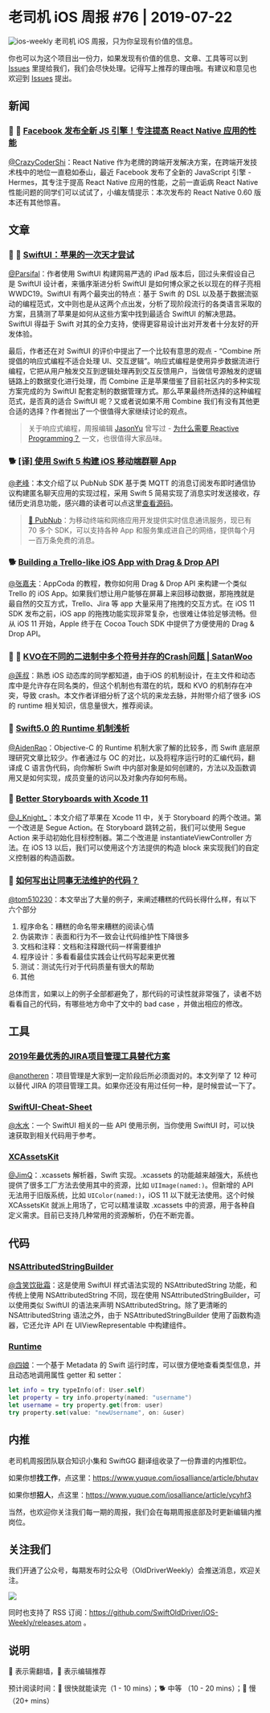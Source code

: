 # 老司机 iOS 周报 #76 | 2019-07-22

![ios-weekly](https://github.com/SwiftOldDriver/iOS-Weekly/blob/master/assets/ios-weekly.png?raw=true)
老司机 iOS 周报，只为你呈现有价值的信息。

你也可以为这个项目出一份力，如果发现有价值的信息、文章、工具等可以到 [Issues](https://github.com/SwiftOldDriver/iOS-Weekly/issues) 里提给我们，我们会尽快处理。记得写上推荐的理由哦。有建议和意见也欢迎到 [Issues](https://github.com/SwiftOldDriver/iOS-Weekly/issues) 提出。

## 新闻

### 🌟 🐢 [Facebook 发布全新 JS 引擎！专注提高 React Native 应用的性能](https://mp.weixin.qq.com/s/0KxLQjI0jWxSt7sLqkS6Hw)

[@CrazyCoderShi](https://github.com/CrazyCoderShi)：React Native 作为老牌的跨端开发解决方案，在跨端开发技术栈中的地位一直稳如泰山，最近 Facebook 发布了全新的 JavaScript 引擎 - Hermes，其专注于提高 React Native 应用的性能，之前一直诟病 React Native 性能问题的同学们可以试试了，小编友情提示：本次发布的 React Native 0.60 版本还有其他惊喜。

## 文章

### 🌟 🐢 [SwiftUI：苹果的一次天才尝试](https://mp.weixin.qq.com/s/xcPBHcpPhgwoR2U7WpWoPA)

[@Parsifal](https://weibo.com/parsifalchang)：作者使用 SwiftUI 构建网易严选的 iPad 版本后，回过头来假设自己是 SwiftUI 设计者，来循序渐进分析 SwiftUI 是如何博众家之长以现在的样子亮相 WWDC19。SwiftUI 有两个最突出的特点：基于 Swift 的 DSL 以及基于数据流驱动的编程范式，文中则也是从这两个点出发，分析了现阶段流行的各类语言采取的方案，且猜测了苹果是如何从这些方案中找到最适合 SwiftUI 的解决思路。SwiftUI 得益于 Swift 对其的全力支持，使得更容易设计出对开发者十分友好的开发体验。

最后，作者还在对 SwiftUI 的评价中提出了一个比较有意思的观点 - “Combine 所提倡的响应式编程不适合处理 UI、交互逻辑”。响应式编程是使用异步数据流进行编程，它把从用户触发交互到逻辑处理再到交互反馈用户，当做信号源触发的逻辑链路上的数据变化进行处理，而 Combine 正是苹果借鉴了目前社区内的多种实现方案完成的为 SwiftUI 配套定制的数据管理方式。那么苹果最终所选择的这种编程范式，是否真的适合 SwiftUI 呢？又或者说如果不用 Combine 我们有没有其他更合适的选择？作者抛出了一个很值得大家继续讨论的观点。

> 关于响应式编程，周报编辑 [JasonYu](https://weibo.com/jasonyuh) 曾写过 - [为什么需要 Reactive Programming？](://github.com/SwiftOldDriver/iOS-Weekly/blob/647a1138b2b1cba1155fd2c0cdf806f54fe865a2/Reports/2019/%2366-2019.05.06.md) 一文，也很值得大家品味。

### 🐕 [[译] 使用 Swift 5 构建 iOS 移动端群聊 App](https://juejin.im/post/5d2c6e846fb9a07ebb0564ae)

[@老峰](https://github.com/GesanTung)：本文介绍了以 PubNub SDK 基于类 MQTT 的消息订阅发布即时通信协议构建匿名聊天应用的实现过程，采用 Swift 5 简易实现了消息实时发送接收，存储历史消息功能，感兴趣的读者可以点这里[查看源码](https://github.com/SambaDialloB/PubNubChat)。

> [🚧 PubNub](https://www.pubnub.com/docs/swift/pubnub-swift-sdk)：为移动终端和网络应用开发提供实时信息通讯服务，现已有 70 多个 SDK，可以支持各种 App 和服务集成进自己的网络，提供每个月一百万条免费的消息。

### 🐕 [Building a Trello-like iOS App with Drag & Drop API](https://www.appcoda.com/drag-and-drop-api/)

[@张嘉夫](https://github.com/josephchang10)：AppCoda 的教程，教你如何用 Drag & Drop API 来构建一个类似 Trello 的 iOS App。如果我们想让用户能够在屏幕上来回移动数据，那拖拽就是最自然的交互方式，Trello、Jira 等 app 大量采用了拖拽的交互方式。在 iOS 11 SDK 发布之前，iOS app 的拖拽功能实现非常复杂，也很难让体验足够流畅。但从 iOS 11 开始，Apple 终于在 Cocoa Touch SDK 中提供了方便使用的 Drag & Drop API。


### 🌟 🐎 [KVO在不同的二进制中多个符号并存的Crash问题 | SatanWoo](https://satanwoo.github.io/2017/09/11/KVO-CRASH/?nsukey=CGyordgRh0EV35bjBYi99dHiMuqF1xt%2BtRsP%2FuGBF7IlcF2xAPOWpoImKYOT%2FxRuycrPVoVq%2FAxxvVxVwandzgpmXxbcdacSBLOG2moVviVdV3iK1Wr6sfqIHRWSsJZHtiX5uyyn8g5bNuRNQVJ2ow7eT%2FLYHcfZOXOdcX8m0R5lQwwNwX7PanbfrnV1dPAmU2CwRfiaiYpGGCZYQCxmxg%3D%3D)

[@莲叔](https://weibo.com/aaaron7)：熟悉 iOS 动态库的同学都知道，由于iOS 的机制设计，在主文件和动态库中是允许存在同名类的，但这个机制也有潜在的坑，既和 KVO 的机制存在冲突，导致 crash。本文作者详细分析了这个坑的来龙去脉，并附带介绍了很多 iOS 的 runtime 相关知识，信息量很大，推荐阅读。

### 🐢 [Swift5.0 的 Runtime 机制浅析](https://juejin.im/post/5d29fb63e51d4510aa01159d)

[@AidenRao](https://weibo.com/AidenRao)：Objective-C 的 Runtime 机制大家了解的比较多，而 Swift 底层原理研究文章比较少。作者通过与 OC 的对比，以及将程序运行时的汇编代码，翻译成 C 语言伪代码，向你解析 Swift 中内部对象是如何创建的，方法以及函数调用又是如何实现，成员变量的访问以及对象内存如何布局。

### 🐎 [Better Storyboards with Xcode 11](https://useyourloaf.com/blog/better-storyboards-with-xcode-11/)

[@J_Knight_](https://github.com/knightsj)：本文介绍了苹果在 Xcode 11 中，关于 Storyboard 的两个改进。第一个改进是 Segue Action。在 Storyboard 跳转之前，我们可以使用 Segue Action 来手动初始化目标控制器。第二个改进是 instantiateViewController 方法。在 iOS 13 以后，我们可以使用这个方法提供的构造 block 来实现我们的自定义控制器的构造函数。

### 🐎 [如何写出让同事无法维护的代码？](https://mp.weixin.qq.com/s/dHu36KMryF3HFPcMUXLnqA)

[@tom510230](https://xiaozhuanlan.com/u/6682065345)：本文举出了大量的例子，来阐述糟糕的代码长得什么样，有以下六个部分

1. 程序命名：糟糕的命名带来糟糕的阅读心情
2. 伪装欺诈：表面和行为不一致会让代码维护性下降很多
3. 文档和注释：文档和注释跟代码一样需要维护
4. 程序设计：多看看最佳实践会让代码写起来更优雅
5. 测试：测试先行对于代码质量有很大的帮助
6. 其他

总体而言，如果以上的例子全部都避免了，那代码的可读性就非常强了，读者不妨看看自己的代码，有哪些地方命中了文中的 bad case ，并做出相应的修改。

## 工具

### [2019年最优秀的JIRA项目管理工具替代方案](https://mp.weixin.qq.com/s/zYfBXRfjI4eLNK6BX6vY-Q)

[@anotheren](https://github.com/anotheren)：项目管理是大家到一定阶段后所必须面对的。本文列举了 12 种可以替代 JIRA 的项目管理工具。如果你还没有用过任何一种，是时候尝试一下了。

### [SwiftUI-Cheat-Sheet](https://github.com/SimpleBoilerplates/SwiftUI-Cheat-Sheet)

[@水水](https://www.xuyanlan.com/)：一个 SwiftUI 相关的一些 API 使用示例，当你使用 SwiftUI 时，可以快速获取到相关代码用于参考。

### [XCAssetsKit](https://github.com/natmark/XCAssetsKit)

[@JimQ](https://github.com/waz0820)：.xcassets 解析器，Swift 实现。.xcassets 的功能越来越强大，系统也提供了很多工厂方法去使用其中的资源，比如 `UIImage(named:)`。但新增的 API 无法用于旧版系统，比如 `UIColor(named:)`，iOS 11 以下就无法使用。这个时候 XCAssetsKit 就派上用场了，它可以精准读取 .xcassets 中的资源，用于各种自定义需求。目前已支持几种常用的资源解析，仍在不断完善。

## 代码

### [NSAttributedStringBuilder](https://github.com/ethanhuang13/NSAttributedStringBuilder)

[@含笑饮砒霜](https://weibo.com/chinafishnews/)：这是使用 SwiftUI 样式语法实现的 NSAttributedString 功能，和传统上使用 NSAttributedString 不同，现在使用 NSAttributedStringBuilder，可以使用类似 SwiftUI 的语法来声明 NSAttributedString。除了更清晰的 NSAttributedString 语法之外，由于 NSAttributedStringBuilder 使用了函数构造器，它还允许 API 在 UIViewRepresentable 中构建组件。

### [Runtime](https://github.com/wickwirew/Runtime)

[@四娘](https://kemchenj.github.io)：一个基于 Metadata 的 Swift 运行时库，可以很方便地查看类型信息，并且动态地调用属性 getter 和 setter：

```swift
let info = try typeInfo(of: User.self)
let property = try info.property(named: "username")
let username = try property.get(from: user)
try property.set(value: "newUsername", on: &user)
```

## 内推

老司机周报团队联合知识小集和 SwiftGG 翻译组收录了一份靠谱的内推职位。

如果你想**找工作**，点这里：https://www.yuque.com/iosalliance/article/bhutav

如果你想**招人**，点这里：https://www.yuque.com/iosalliance/article/ycyhf3

当然，也欢迎你关注我们每一期的周报，我们会在每期周报底部及时更新编辑内推岗位。

## 关注我们

我们开通了公众号，每期发布时公众号（OldDriverWeekly）会推送消息，欢迎关注。

![](https://github.com/SwiftOldDriver/iOS-Weekly/blob/master/assets/qrcode_for_wechat.jpg?raw=true)

同时也支持了 RSS 订阅：https://github.com/SwiftOldDriver/iOS-Weekly/releases.atom 。

## 说明

🚧 表示需翻墙，🌟 表示编辑推荐

预计阅读时间：🐎 很快就能读完（1 - 10 mins）；🐕 中等 （10 - 20 mins）；🐢 慢（20+ mins）


